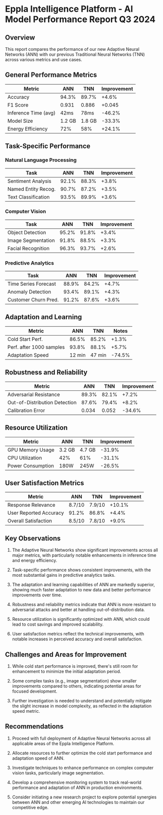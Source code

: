 # Eppla Intelligence Platform - AI Model Performance Report Q3 2024

## Overview

This report compares the performance of our new Adaptive Neural Networks (ANN) with our previous Traditional Neural Networks (TNN) across various metrics and use cases.

## General Performance Metrics

| Metric                | ANN     | TNN     | Improvement |
|-----------------------|---------|---------|-------------|
| Accuracy              | 94.3%   | 89.7%   | +4.6%       |
| F1 Score              | 0.931   | 0.886   | +0.045      |
| Inference Time (avg)  | 42ms    | 78ms    | -46.2%      |
| Model Size            | 1.2 GB  | 1.8 GB  | -33.3%      |
| Energy Efficiency     | 72%     | 58%     | +24.1%      |

## Task-Specific Performance

### Natural Language Processing

| Task                  | ANN     | TNN     | Improvement |
|-----------------------|---------|---------|-------------|
| Sentiment Analysis    | 92.1%   | 88.3%   | +3.8%       |
| Named Entity Recog.   | 90.7%   | 87.2%   | +3.5%       |
| Text Classification   | 93.5%   | 89.9%   | +3.6%       |

### Computer Vision

| Task                  | ANN     | TNN     | Improvement |
|-----------------------|---------|---------|-------------|
| Object Detection      | 95.2%   | 91.8%   | +3.4%       |
| Image Segmentation    | 91.8%   | 88.5%   | +3.3%       |
| Facial Recognition    | 96.3%   | 93.7%   | +2.6%       |

### Predictive Analytics

| Task                  | ANN     | TNN     | Improvement |
|-----------------------|---------|---------|-------------|
| Time Series Forecast  | 88.9%   | 84.2%   | +4.7%       |
| Anomaly Detection     | 93.4%   | 89.1%   | +4.3%       |
| Customer Churn Pred.  | 91.2%   | 87.6%   | +3.6%       |

## Adaptation and Learning

| Metric                | ANN     | TNN     | Notes       |
|-----------------------|---------|---------|-------------|
| Cold Start Perf.      | 86.5%   | 85.2%   | +1.3%       |
| Perf. after 1000 samples | 93.8%   | 88.1%   | +5.7%       |
| Adaptation Speed      | 12 min  | 47 min  | -74.5%      |

## Robustness and Reliability

| Metric                | ANN     | TNN     | Improvement |
|-----------------------|---------|---------|-------------|
| Adversarial Resistance| 89.3%   | 82.1%   | +7.2%       |
| Out-of-Distribution Detection | 87.6% | 79.4% | +8.2%   |
| Calibration Error     | 0.034   | 0.052   | -34.6%      |

## Resource Utilization

| Metric                | ANN     | TNN     | Improvement |
|-----------------------|---------|---------|-------------|
| GPU Memory Usage      | 3.2 GB  | 4.7 GB  | -31.9%      |
| CPU Utilization       | 42%     | 61%     | -31.1%      |
| Power Consumption     | 180W    | 245W    | -26.5%      |

## User Satisfaction Metrics

| Metric                | ANN     | TNN     | Improvement |
|-----------------------|---------|---------|-------------|
| Response Relevance    | 8.7/10  | 7.9/10  | +10.1%      |
| User Reported Accuracy| 91.2%   | 86.8%   | +4.4%       |
| Overall Satisfaction  | 8.5/10  | 7.8/10  | +9.0%       |

## Key Observations

1. The Adaptive Neural Networks show significant improvements across all major metrics, with particularly notable enhancements in inference time and energy efficiency.

2. Task-specific performance shows consistent improvements, with the most substantial gains in predictive analytics tasks.

3. The adaptation and learning capabilities of ANN are markedly superior, showing much faster adaptation to new data and better performance improvements over time.

4. Robustness and reliability metrics indicate that ANN is more resistant to adversarial attacks and better at handling out-of-distribution data.

5. Resource utilization is significantly optimized with ANN, which could lead to cost savings and improved scalability.

6. User satisfaction metrics reflect the technical improvements, with notable increases in perceived accuracy and overall satisfaction.

## Challenges and Areas for Improvement

1. While cold start performance is improved, there's still room for enhancement to minimize the initial adaptation period.

2. Some complex tasks (e.g., image segmentation) show smaller improvements compared to others, indicating potential areas for focused development.

3. Further investigation is needed to understand and potentially mitigate the slight increase in model complexity, as reflected in the adaptation speed metric.

## Recommendations

1. Proceed with full deployment of Adaptive Neural Networks across all applicable areas of the Eppla Intelligence Platform.

2. Allocate resources to further optimize the cold start performance and adaptation speed of ANN.

3. Investigate techniques to enhance performance on complex computer vision tasks, particularly image segmentation.

4. Develop a comprehensive monitoring system to track real-world performance and adaptation of ANN in production environments.

5. Consider initiating a new research project to explore potential synergies between ANN and other emerging AI technologies to maintain our competitive edge.